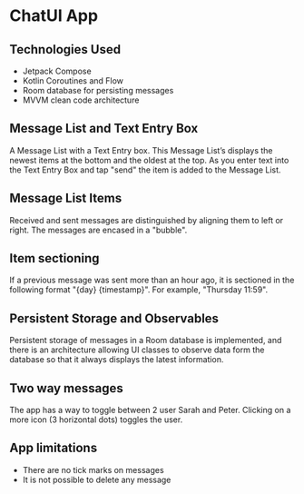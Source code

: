 # ChatUI App

## Technologies Used
* Jetpack Compose
* Kotlin Coroutines and Flow
* Room database for persisting messages
* MVVM clean code architecture

## Message List and Text Entry Box
A Message List with a Text Entry box. This Message List’s 
displays the newest items at the bottom and the oldest at the top.
As you enter text into the Text Entry Box and tap "send" the item is added to the Message List.

## Message List Items
Received and sent messages are distinguished by aligning them to left or right.
The messages are encased in a "bubble".

## Item sectioning
If a previous message was sent more than an hour ago,
it is sectioned in the following format "{day} {timestamp}". For example, "Thursday 11:59".

## Persistent Storage and Observables
Persistent storage of messages in a Room database is implemented,
and there is an architecture allowing UI classes to observe data form the database
so that it always displays the latest information.

## Two way messages
The app has a way to toggle between 2 user Sarah and Peter.
Clicking on a more icon (3 horizontal dots) toggles the user.

## App limitations
* There are no tick marks on messages
* It is not possible to delete any message
